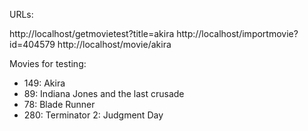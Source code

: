 URLs:

http://localhost/getmovietest?title=akira
http://localhost/importmovie?id=404579
http://localhost/movie/akira

Movies for testing:

- 149: Akira
- 89: Indiana Jones and the last crusade
- 78: Blade Runner
- 280: Terminator 2: Judgment Day
